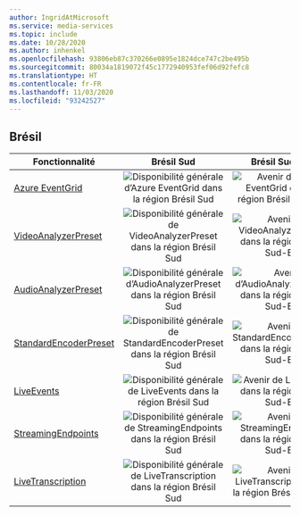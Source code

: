 ```yaml
---
author: IngridAtMicrosoft
ms.service: media-services
ms.topic: include
ms.date: 10/28/2020
ms.author: inhenkel
ms.openlocfilehash: 93806eb87c370266e0895e1824dce747c2be495b
ms.sourcegitcommit: 80034a1819072f45c1772940953fef06d92fefc8
ms.translationtype: HT
ms.contentlocale: fr-FR
ms.lasthandoff: 11/03/2020
ms.locfileid: "93242527"
---
```

<!--Feature availability in region-->
## <a name="brazil"></a>Brésil

| Fonctionnalité | Brésil Sud | Brésil Sud-Est |
| --- | :---: | :---: |
| [Azure EventGrid](../reacting-to-media-services-events.md) |![Disponibilité générale d’Azure EventGrid dans la région Brésil Sud](../media/azure-clouds-regions/ga.svg)  |![Avenir d’Azure EventGrid dans la région Brésil Sud-Est](../media/azure-clouds-regions/planned-active.svg) |
| [VideoAnalyzerPreset](../analyzing-video-audio-files-concept.md) |![Disponibilité générale de VideoAnalyzerPreset dans la région Brésil Sud](../media/azure-clouds-regions/ga.svg)  | ![Avenir de VideoAnalyzerPreset dans la région Brésil Sud-Est](../media/azure-clouds-regions/planned-active.svg) |
| [AudioAnalyzerPreset](../analyzing-video-audio-files-concept.md) |![Disponibilité générale d’AudioAnalyzerPreset dans la région Brésil Sud](../media/azure-clouds-regions/ga.svg)  | ![Avenir d’AudioAnalyzerPreset dans la région Brésil Sud-Est](../media/azure-clouds-regions/planned-active.svg) |
| [StandardEncoderPreset](../encoding-concept.md) |![Disponibilité générale de StandardEncoderPreset dans la région Brésil Sud](../media/azure-clouds-regions/ga.svg)  | ![Avenir de StandardEncoderPreset dans la région Brésil Sud-Est](../media/azure-clouds-regions/planned-active.svg) |
| [LiveEvents](../live-streaming-overview.md) |![Disponibilité générale de LiveEvents dans la région Brésil Sud](../media/azure-clouds-regions/ga.svg)  | ![Avenir de LiveEvents dans la région Brésil Sud-Est](../media/azure-clouds-regions/planned-active.svg) |
| [StreamingEndpoints](../streaming-endpoint-concept.md) |![Disponibilité générale de StreamingEndpoints dans la région Brésil Sud](../media/azure-clouds-regions/ga.svg) | ![Avenir de StreamingEndpoints dans la région Brésil Sud-Est](../media/azure-clouds-regions/planned-active.svg)  |
| [LiveTranscription](../live-transcription.md) |![Disponibilité générale de LiveTranscription dans la région Brésil Sud](../media/azure-clouds-regions/ga.svg) |![Avenir de LiveTranscription dans la région Brésil Sud-Est](../media/azure-clouds-regions/planned-active.svg) |
